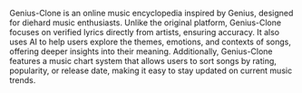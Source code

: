 Genius-Clone is an online music encyclopedia inspired by Genius, designed for diehard music enthusiasts. Unlike the original platform, Genius-Clone focuses on verified lyrics directly from artists, ensuring accuracy. It also uses AI to help users explore the themes, emotions, and contexts of songs, offering deeper insights into their meaning. Additionally, Genius-Clone features a music chart system that allows users to sort songs by rating, popularity, or release date, making it easy to stay updated on current music trends.
